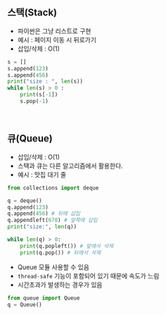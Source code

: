 ## 스택(Stack)
- 파이썬은 그냥 리스트로 구현
- 예시 : 페이지 이동 시 뒤로가기
- 삽입/삭제 : O(1)
```python
s = []
s.append(123)
s.append(456)
print("size : ", len(s))
while len(s) > 0 :
    print(s[-1])
    s.pop(-1)
```
<br>

## 큐(Queue)
- 삽입/삭제 : O(1)
- 스택과 큐는 다른 알고리즘에서 활용한다.
- 예시 : 맛집 대기 줄
```python
from collections import deque

q = deque()
q.append(123)
q.append(456) # 뒤에 삽입
q.appendleft(678) # 앞쪽에 삽입
print("size:", len(q))

while len(q) > 0:
    print(q.popleft()) # 앞에서 삭제
    print(q.pop()) # 뒤에서 삭제
```

- Queue 모듈 사용할 수 있음
- `thread-safe` 기능이 포함되어 있기 때문에 속도가 느림
- 시간초과가 발생하는 경우가 있음
```python
from queue import Queue
q = Queue()
```
